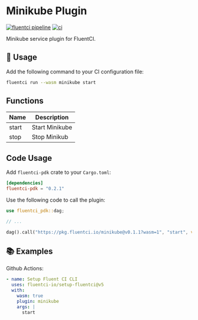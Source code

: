 # Minikube Plugin

[![fluentci pipeline](https://shield.fluentci.io/x/minikube)](https://pkg.fluentci.io/minikube)
[![ci](https://github.com/fluentci-io/services/actions/workflows/minikube.yml/badge.svg)](https://github.com/fluentci-io/services/actions/workflows/minikube.yml)

Minikube service plugin for FluentCI.

## 🚀 Usage

Add the following command to your CI configuration file:

```bash
fluentci run --wasm minikube start
```

## Functions

| Name   | Description                                  |
| ------ | -------------------------------------------- |
| start  | Start Minikube                               |
| stop   | Stop Minikub                                 |

## Code Usage

Add `fluentci-pdk` crate to your `Cargo.toml`:

```toml
[dependencies]
fluentci-pdk = "0.2.1"
```

Use the following code to call the plugin:

```rust
use fluentci_pdk::dag;

// ...

dag().call("https://pkg.fluentci.io/minikube@v0.1.1?wasm=1", "start", vec![])?;
```

## 📚 Examples

Github Actions:

```yaml
- name: Setup Fluent CI CLI
  uses: fluentci-io/setup-fluentci@v5
  with:
    wasm: true
    plugin: minikube
    args: |
      start
```
